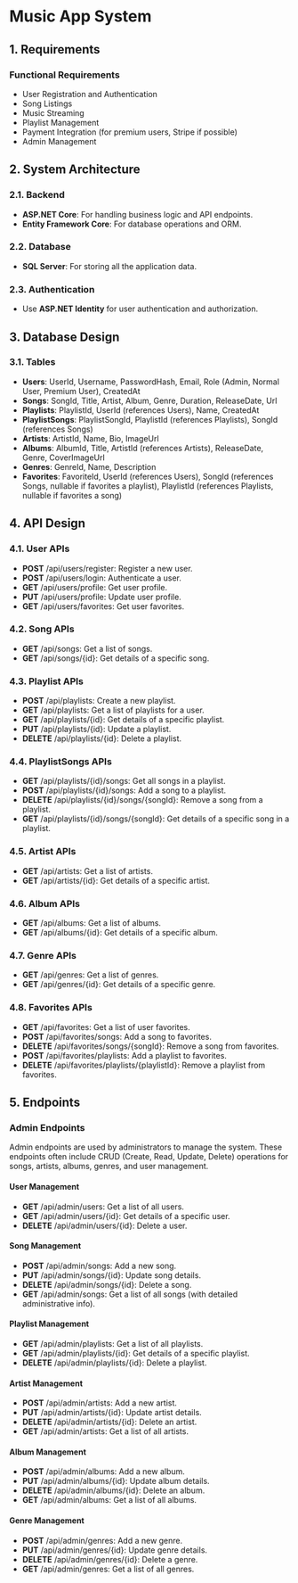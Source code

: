 # Music App System

## 1. Requirements

### Functional Requirements

- User Registration and Authentication
- Song Listings
- Music Streaming
- Playlist Management
- Payment Integration (for premium users, Stripe if possible)
- Admin Management

## 2. System Architecture

### 2.1. Backend

- **ASP.NET Core**: For handling business logic and API endpoints.
- **Entity Framework Core**: For database operations and ORM.

### 2.2. Database

- **SQL Server**: For storing all the application data.

### 2.3. Authentication

- Use **ASP.NET Identity** for user authentication and authorization.

## 3. Database Design

### 3.1. Tables

- **Users**: UserId, Username, PasswordHash, Email, Role (Admin, Normal User, Premium User), CreatedAt
- **Songs**: SongId, Title, Artist, Album, Genre, Duration, ReleaseDate, Url
- **Playlists**: PlaylistId, UserId (references Users), Name, CreatedAt
- **PlaylistSongs**: PlaylistSongId, PlaylistId (references Playlists), SongId (references Songs)
- **Artists**: ArtistId, Name, Bio, ImageUrl
- **Albums**: AlbumId, Title, ArtistId (references Artists), ReleaseDate, Genre, CoverImageUrl
- **Genres**: GenreId, Name, Description
- **Favorites**: FavoriteId, UserId (references Users), SongId (references Songs, nullable if favorites a playlist), PlaylistId (references Playlists, nullable if favorites a song)

## 4. API Design

### 4.1. User APIs

- **POST** /api/users/register: Register a new user.
- **POST** /api/users/login: Authenticate a user.
- **GET** /api/users/profile: Get user profile.
- **PUT** /api/users/profile: Update user profile.
- **GET** /api/users/favorites: Get user favorites.

### 4.2. Song APIs

- **GET** /api/songs: Get a list of songs.
- **GET** /api/songs/{id}: Get details of a specific song.

### 4.3. Playlist APIs

- **POST** /api/playlists: Create a new playlist.
- **GET** /api/playlists: Get a list of playlists for a user.
- **GET** /api/playlists/{id}: Get details of a specific playlist.
- **PUT** /api/playlists/{id}: Update a playlist.
- **DELETE** /api/playlists/{id}: Delete a playlist.

### 4.4. PlaylistSongs APIs

- **GET** /api/playlists/{id}/songs: Get all songs in a playlist.
- **POST** /api/playlists/{id}/songs: Add a song to a playlist.
- **DELETE** /api/playlists/{id}/songs/{songId}: Remove a song from a playlist.
- **GET** /api/playlists/{id}/songs/{songId}: Get details of a specific song in a playlist.

### 4.5. Artist APIs

- **GET** /api/artists: Get a list of artists.
- **GET** /api/artists/{id}: Get details of a specific artist.

### 4.6. Album APIs

- **GET** /api/albums: Get a list of albums.
- **GET** /api/albums/{id}: Get details of a specific album.

### 4.7. Genre APIs

- **GET** /api/genres: Get a list of genres.
- **GET** /api/genres/{id}: Get details of a specific genre.

### 4.8. Favorites APIs

- **GET** /api/favorites: Get a list of user favorites.
- **POST** /api/favorites/songs: Add a song to favorites.
- **DELETE** /api/favorites/songs/{songId}: Remove a song from favorites.
- **POST** /api/favorites/playlists: Add a playlist to favorites.
- **DELETE** /api/favorites/playlists/{playlistId}: Remove a playlist from favorites.

## 5. Endpoints

### Admin Endpoints

Admin endpoints are used by administrators to manage the system. These endpoints often include CRUD (Create, Read, Update, Delete) operations for songs, artists, albums, genres, and user management.

#### User Management

- **GET** /api/admin/users: Get a list of all users.
- **GET** /api/admin/users/{id}: Get details of a specific user.
- **DELETE** /api/admin/users/{id}: Delete a user.

#### Song Management

- **POST** /api/admin/songs: Add a new song.
- **PUT** /api/admin/songs/{id}: Update song details.
- **DELETE** /api/admin/songs/{id}: Delete a song.
- **GET** /api/admin/songs: Get a list of all songs (with detailed administrative info).

#### Playlist Management

- **GET** /api/admin/playlists: Get a list of all playlists.
- **GET** /api/admin/playlists/{id}: Get details of a specific playlist.
- **DELETE** /api/admin/playlists/{id}: Delete a playlist.

#### Artist Management

- **POST** /api/admin/artists: Add a new artist.
- **PUT** /api/admin/artists/{id}: Update artist details.
- **DELETE** /api/admin/artists/{id}: Delete an artist.
- **GET** /api/admin/artists: Get a list of all artists.

#### Album Management

- **POST** /api/admin/albums: Add a new album.
- **PUT** /api/admin/albums/{id}: Update album details.
- **DELETE** /api/admin/albums/{id}: Delete an album.
- **GET** /api/admin/albums: Get a list of all albums.

#### Genre Management

- **POST** /api/admin/genres: Add a new genre.
- **PUT** /api/admin/genres/{id}: Update genre details.
- **DELETE** /api/admin/genres/{id}: Delete a genre.
- **GET** /api/admin/genres: Get a list of all genres.
